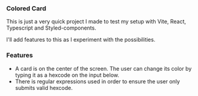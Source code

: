 ### Colored Card

This is just a very quick project I made to test my setup with Vite, React, Typescript and Styled-components.

I'll add features to this as I experiment with the possibilities.


### Features

- A card is on the center of the screen. The user can change its color by typing it as a hexcode on the input below.
- There is regular expressions used in order to ensure the user only submits valid hexcode.
